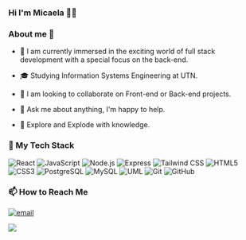 ### Hi I'm Micaela 👋🏽
<!-- logos de contacto  -->
###  About me 👀

- 🌱 I am currently immersed in the exciting world of full stack development with a special focus on the back-end.

<!-- 👩🏽‍💻 I'm currently an information systems engineering student at my 5th year. -->

- 🎓  Studying Information Systems Engineering at UTN.

- 👯 I am looking to collaborate on Front-end or Back-end projects.

- 💬 Ask me about anything, I'm happy to help.

- 🎯 Explore and Explode with knowledge.

### 🚀 My Tech Stack 
<!-- ### 🛠 Technologies & Tools -->

  ![React](https://img.shields.io/badge/-React-333333?style=flat&logo=react)
  ![JavaScript](https://img.shields.io/badge/-JavaScript-333333?style=flat&logo=javascript)
  ![Node.js](https://img.shields.io/badge/-Node.js-333333?style=flat&logo=node.js)
  ![Express](https://img.shields.io/badge/-Express-333333?style=flat&logo=express)
  ![Tailwind CSS](https://img.shields.io/badge/-Tailwind-333333?style=flat&logo=tailwindCSS) 
  ![HTML5](https://img.shields.io/badge/-HTML5-333333?style=flat&logo=HTML5)
  ![CSS3](https://img.shields.io/badge/-CSS3-333333?style=flat&logo=CSS3&logoColor=1572B6) 
  ![PostgreSQL](https://img.shields.io/badge/-PostgreSQL-333333?style=flat&logo=PostgreSQL)
  ![MySQL](https://img.shields.io/badge/-MySQL-333333?style=flat&logo=mysql)
   ![UML](https://img.shields.io/badge/-UML-333333?style=flat&logo=uml)
  ![Git](https://img.shields.io/badge/-Git-333333?style=flat&logo=git)
  ![GitHub](https://img.shields.io/badge/-GitHub-333333?style=flat&logo=github)



### 📫 How to Reach Me 
<!-- Agregar
- Linkedin
- Gmail -->
<!-- ![Gmail Badge](https://img.shields.io/badge/-mica.ayelenn984@gmail.com-c14438?style=flat-square&logo=Gmail&logoColor=white) -->

<a href="mailto:mica.ayelenn984@gmail.com"><img alt="email" src="https://img.shields.io/badge/-mica.ayelenn984@gmail.com-c14438?style=flat-square&logo=Gmail&logoColor=white"></a>

![](https://komarev.com/ghpvc/?username=micaortiz&color=79b8ff)

<!--
**micaortiz/micaortiz** is a ✨ _special_ ✨ repository because its `README.md` (this file) appears on your GitHub profile.

Here are some ideas to get you started:

- 🔭 I’m currently working on ...
- 🌱 I’m currently learning ...
- 👯 I’m looking to collaborate on ...
- 🤔 I’m looking for help with ...
- 💬 Ask me about ...
- 📫 How to reach me: ...
- 😄 Pronouns: ...
- ⚡ Fun fact: ...
-->
